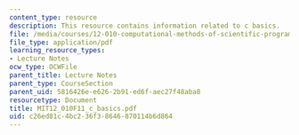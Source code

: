 ```yaml
---
content_type: resource
description: This resource contains information related to c basics.
file: /media/courses/12-010-computational-methods-of-scientific-programming-fall-2011/c26ed81c4bc236f38646870114b6d864_MIT12_010F11_c_basics.pdf
file_type: application/pdf
learning_resource_types:
- Lecture Notes
ocw_type: OCWFile
parent_title: Lecture Notes
parent_type: CourseSection
parent_uid: 5816426e-e626-2b91-ed6f-aec27f48aba8
resourcetype: Document
title: MIT12_010F11_c_basics.pdf
uid: c26ed81c-4bc2-36f3-8646-870114b6d864
---
```

